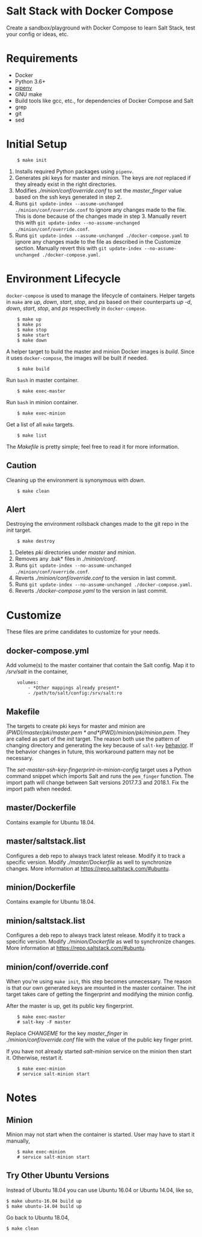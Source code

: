 # Salt Stack with Docker Compose

Create a sandbox/playground with Docker Compose to learn Salt Stack, test your
config or ideas, etc.

# Requirements

* Docker
* Python 3.6+
* [pipenv](https://docs.pipenv.org/)
* GNU make
* Build tools like gcc, etc., for dependencies of Docker Compose and Salt
* grep
* git
* sed

# Initial Setup

        $ make init

1. Installs required Python packages using ``pipenv``.
2. Generates pki keys for master and minion. The keys are *not* replaced if they already exist in the right directories.
3. Modifies *./minion/conf/override.conf* to set the *master_finger* value based on the ssh keys generated in step 2.
4. Runs ``git update-index --assume-unchanged ./minion/conf/override.conf`` to ignore any changes made to the file. This is done because of the changes made in step 3. Manually revert this with ``git update-index --no-assume-unchanged ./minion/conf/override.conf``.
5. Runs ``git update-index --assume-unchanged ./docker-compose.yaml`` to ignore any changes made to the file as described in the Customize section. Manually revert this with ``git update-index --no-assume-unchanged ./docker-compose.yaml``.

# Environment Lifecycle

``docker-compose`` is used to manage the lifecycle of containers. Helper
targets in ``make`` are *up*, *down*, *start*, *stop*, and *ps* based on their
counterparts *up -d*, *down*, *start*, *stop*, and *ps* respectively in
``docker-compose``.

        $ make up
        $ make ps
        $ make stop
        $ make start
        $ make down

A helper target to build the master and minion Docker images is *build*. Since
it uses ``docker-compose``, the images will be built if needed.

        $ make build

Run ``bash`` in master container.

        $ make exec-master

Run ``bash`` in minion container.

        $ make exec-minion

Get a list of all ``make`` targets.

        $ make list

The *Makefile* is pretty simple; feel free to read it for more information.

## Caution

Cleaning up the environment is synonymous with *down*.

        $ make clean

## Alert

Destroying the environment rollsback changes made to the git repo in the *init*
target.

        $ make destroy

1. Deletes *pki* directories under *master* and *minion*.
2. Removes any .bak* files in *./minion/conf*.
3. Runs ``git update-index --no-assume-unchanged ./minion/conf/override.conf``.
4. Reverts *./minion/conf/override.conf* to the version in last commit.
5. Runs ``git update-index --no-assume-unchanged ./docker-compose.yaml``.
6. Reverts *./docker-compose.yaml* to the version in last commit.

# Customize

These files are prime candidates to customize for your needs.

## docker-compose.yml

Add volume(s) to the master container that contain the Salt config. Map it to
*/srv/salt* in the container,

        volumes:
            - *Other mappings already present*
            - /path/to/salt/config:/srv/salt:ro

## Makefile

The targets to create pki keys for master and minion are
*$(PWD)/master/pki/master.pem* and *$(PWD)/minion/pki/minion.pem*. They are
called as part of the *init* target. The reason both use the pattern of
changing directory and generating the key because of ``salt-key``
[behavior](https://groups.google.com/forum/#!topic/salt-users/GXTbkz5GZQU). If
the behavior changes in future, this workaround pattern may not be necessary.

The *set-master-ssh-key-fingerprint-in-minion-config* target uses a Python
command snippet which imports Salt and runs the ``pem_finger`` function.
The import path will change between Salt versions 2017.7.3 and 2018.1. Fix the
import path when needed.

## master/Dockerfile

Contains example for Ubuntu 18.04.

## master/saltstack.list

Configures a deb repo to always track latest release. Modify it to track a
specific version. Modify *./master/Dockerfile* as well to synchronize changes.
More information at https://repo.saltstack.com/#ubuntu.

## minion/Dockerfile

Contains example for Ubuntu 18.04.

## minion/saltstack.list

Configures a deb repo to always track latest release. Modify it to track a
specific version. Modify *./minion/Dockerfile* as well to synchronize changes.
More information at https://repo.saltstack.com/#ubuntu.

## minion/conf/override.conf

When you're using ``make init``, this step becomes unnecessary. The reason is
that our own generated keys are mounted in the master container. The *init*
target takes care of getting the fingerprint and modifying the minion config.

After the master is up, get its public key fingerprint.

        $ make exec-master
        # salt-key -F master

Replace *CHANGEME* for the key *master_finger* in *./minion/conf/override.conf*
file with the value of the public key finger print.

If you have not already started *salt-minion* service on the minion then start
it. Otherwise, restart it.

        $ make exec-minion
        # service salt-minion start

# Notes

## Minion

Minion may not start when the container is started. User may have to start it
manually,

        $ make exec-minion
        # service salt-minion start

## Try Other Ubuntu Versions

Instead of Ubuntu 18.04 you can use Ubuntu 16.04 or Ubuntu 14.04, like so,

    $ make ubuntu-16.04 build up
    $ make ubuntu-14.04 build up

Go back to Ubuntu 18.04,

    $ make clean
